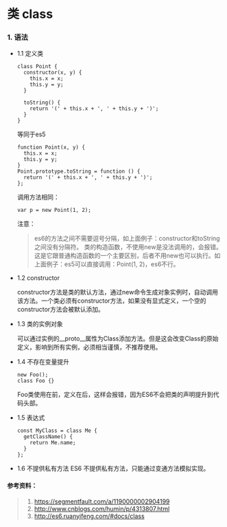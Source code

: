 # 类 class
### 1. 语法
+ 1.1 定义类

    ```
    class Point {
      constructor(x, y) {
        this.x = x;
        this.y = y;
      }

      toString() {
        return '(' + this.x + ', ' + this.y + ')';
      }
    }
    ```
    等同于es5
    ```
    function Point(x, y) {
      this.x = x;
      this.y = y;
    }
    Point.prototype.toString = function () {
      return '(' + this.x + ', ' + this.y + ')';
    };
    ```
    调用方法相同：
    ```
    var p = new Point(1, 2);
    ```
    注意：
    > es6的方法之间不需要逗号分隔，如上面例子：constructor和toString之间没有分隔符。
    > 类的构造函数，不使用new是没法调用的，会报错。这是它跟普通构造函数的一个主要区别，后者不用new也可以执行。如上面例子：es5可以直接调用：Point(1, 2)，es6不行。

+ 1.2 constructor

    constructor方法是类的默认方法，通过new命令生成对象实例时，自动调用该方法。一个类必须有constructor方法，如果没有显式定义，一个空的constructor方法会被默认添加。

+ 1.3 类的实例对象

	可以通过实例的__proto__属性为Class添加方法。但是这会改变Class的原始定义，影响到所有实例，必须相当谨慎，不推荐使用。

+ 1.4 不存在变量提升
	```
    new Foo();
	class Foo {}
    ```
    Foo类使用在前，定义在后，这样会报错，因为ES6不会把类的声明提升到代码头部。
+ 1.5 表达式
	```
    const MyClass = class Me {
      getClassName() {
        return Me.name;
      }
    };
    ``` 
    
+ 1.6 不提供私有方法
	ES6 不提供私有方法，只能通过变通方法模拟实现。
	
    




#### 参考资料：
> 1. https://segmentfault.com/a/1190000002904199
> 2. http://www.cnblogs.com/humin/p/4313807.html
> 3. http://es6.ruanyifeng.com/#docs/class

